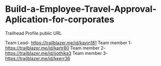 


# Build-a-Employee-Travel-Approval-Aplication-for-corporates
Trailhead Profile public URL

Team Lead-   https://trailblazer.me/id/kavin181
Team member 1- https://trailblazer.me/id/kartr80
Team member 2- https://trailblazer.me/id/jjothika3
Team member 3- https://trailblazer.me/id/keerr36
